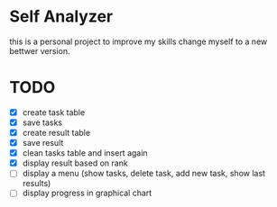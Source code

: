 # Self Analyzer
this is a personal project to improve my skills change myself to a new bettwer version.

# TODO
- [x] create task table
- [x] save tasks
- [x] create result table
- [x] save result
- [x] clean tasks table and insert again
- [x] display result based on rank
- [ ] display a menu (show tasks, delete task, add new task, show last results)
- [ ] display progress in graphical chart
